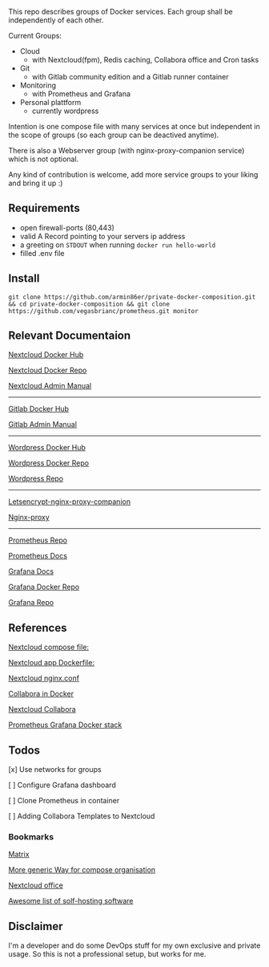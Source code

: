 This repo describes groups of Docker services. Each group shall be independently of each other.

Current Groups:

* Cloud
  * with Nextcloud(fpm), Redis caching, Collabora office and Cron tasks
* Git
  * with Gitlab community edition and a Gitlab runner container
* Monitoring
  * with Prometheus and Grafana
* Personal plattform
  * currently wordpress

Intention is one compose file with many services at once but independent in the scope of groups (so each group can be deactived anytime).

There is also a Webserver group (with nginx-proxy-companion service) which is not optional.

Any kind of contribution is welcome, add more service groups to your liking and bring it up :)

## Requirements

* open firewall-ports (80,443)
* valid A Record pointing to your servers ip address
* a greeting on `STDOUT` when running `docker run hello-world`
* filled .env file

## Install

`git clone https://github.com/armin86er/private-docker-composition.git && cd private-docker-composition && git clone https://github.com/vegasbrianc/prometheus.git monitor`

## Relevant Documentaion

[Nextcloud Docker Hub](https://hub.docker.com/_/nextcloud)

[Nextcloud Docker Repo](https://github.com/nextcloud/docker)

[Nextcloud Admin Manual](https://docs.nextcloud.com/server/16/admin_manual/contents.html)

---

[Gitlab Docker Hub](https://hub.docker.com/_/gitlab-community-edition)

[Gitlab Admin Manual](https://docs.gitlab.com/ee/administration)

---

[Wordpress Docker Hub](https://hub.docker.com/_/wordpress)

[Wordpress Docker Repo](https://github.com/docker-library/wordpress)

[Wordpress Repo](https://github.com/WordPress/WordPress)

---

[Letsencrypt-nginx-proxy-companion](https://github.com/JrCs/docker-letsencrypt-nginx-proxy-companion/)

[Nginx-proxy](https://github.com/jwilder/nginx-proxy)

---

[Prometheus Repo](https://github.com/prometheus/prometheus)

[Prometheus Docs](https://prometheus.io/docs/introduction/overview/)

[Grafana Docs](https://grafana.com/docs/)

[Grafana Docker Repo](https://github.com/grafana/grafana-docker)

[Grafana Repo](https://github.com/grafana/grafana)


## References

[Nextcloud compose file:](https://github.com/nextcloud/docker/blob/master/.examples/docker-compose/with-nginx-proxy/mariadb-cron-redis/fpm/docker-compose.yml)

[Nextcloud app Dockerfile:](https://github.com/nextcloud/docker/blob/master/.examples/dockerfiles/full/fpm/Dockerfile)

[Nextcloud nginx.conf](https://github.com/nextcloud/docker/blob/master/.examples/docker-compose/with-nginx-proxy-self-signed-ssl/mariadb/fpm/web/nginx.conf)

[Collabora in Docker](https://www.collaboraoffice.com/code/docker/)

[Nextcloud Collabora](https://nextcloud.com/collaboraonline/)

[Prometheus Grafana Docker stack](https://github.com/vegasbrianc/prometheus)

## Todos

[x] Use networks for groups

[ ] Configure Grafana dashboard

[ ] Clone Prometheus in container

[ ] Adding Collabora Templates to Nextcloud

### Bookmarks

[Matrix](https://hub.docker.com/r/matrixdotorg/synapse)

[More generic Way for compose organisation](https://github.com/evertramos/docker-compose-letsencrypt-nginx-proxy-companion)

[Nextcloud office](https://github.com/smehrbrodt/nextcloud-libreoffice-online)

[Awesome list of solf-hosting software](https://github.com/Kickball/awesome-selfhosted)

## Disclaimer

I'm a developer and do some DevOps stuff for my own exclusive and private usage. So this is not a professional setup, but works for me.
